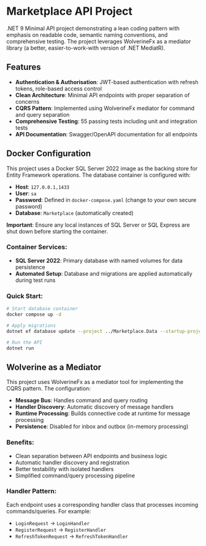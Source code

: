 # Marketplace API Project

.NET 9 Minimal API project demonstrating a lean coding pattern with emphasis on readable code, semantic naming conventions, and comprehensive testing. The project leverages WolverineFx as a mediator library (a better, easier-to-work-with version of .NET MediatR).

## Features

- **Authentication & Authorisation**: JWT-based authentication with refresh tokens, role-based access control
- **Clean Architecture**: Minimal API endpoints with proper separation of concerns
- **CQRS Pattern**: Implemented using WolverineFx mediator for command and query separation
- **Comprehensive Testing**: 55 passing tests including unit and integration tests
- **API Documentation**: Swagger/OpenAPI documentation for all endpoints

## Docker Configuration

This project uses a Docker SQL Server 2022 image as the backing store for Entity Framework operations. The database container is configured with:

- **Host**: `127.0.0.1,1433`
- **User**: `sa`
- **Password**: Defined in `docker-compose.yaml` (change to your own secure password)
- **Database**: `Marketplace` (automatically created)

**Important**: Ensure any local instances of SQL Server or SQL Express are shut down before starting the container.

### Container Services:
- **SQL Server 2022**: Primary database with named volumes for data persistence
- **Automated Setup**: Database and migrations are applied automatically during test runs

### Quick Start:
```bash
# Start database container
docker compose up -d

# Apply migrations
dotnet ef database update --project ../Marketplace.Data --startup-project .

# Run the API
dotnet run
```

## Wolverine as a Mediator

This project uses WolverineFx as a mediator tool for implementing the CQRS pattern. The configuration:

- **Message Bus**: Handles command and query routing
- **Handler Discovery**: Automatic discovery of message handlers
- **Runtime Processing**: Builds connective code at runtime for message processing
- **Persistence**: Disabled for inbox and outbox (in-memory processing)

### Benefits:
- Clean separation between API endpoints and business logic
- Automatic handler discovery and registration
- Better testability with isolated handlers
- Simplified command/query processing pipeline

### Handler Pattern:
Each endpoint uses a corresponding handler class that processes incoming commands/queries. For example:
- `LoginRequest` → `LoginHandler`
- `RegisterRequest` → `RegisterHandler`
- `RefreshTokenRequest` → `RefreshTokenHandler`
